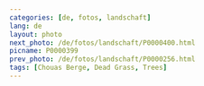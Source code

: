 ```yaml
---
categories: [de, fotos, landschaft]
lang: de
layout: photo
next_photo: /de/fotos/landschaft/P0000400.html
picname: P0000399
prev_photo: /de/fotos/landschaft/P0000256.html
tags: [Chouas Berge, Dead Grass, Trees]
---
```

